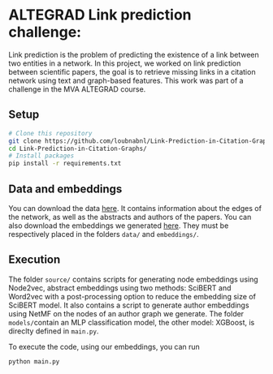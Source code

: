 # ALTEGRAD Link prediction challenge: 

Link prediction is the problem of predicting the existence of a link between two entities in a network. In this project, we worked on link prediction between scientific papers, the goal is to retrieve missing links in a citation network using text and graph-based features. This work was part of a challenge in the MVA ALTEGRAD course.

## Setup
``` bash
# Clone this repository
git clone https://github.com/loubnabnl/Link-Prediction-in-Citation-Graphs.git
cd Link-Prediction-in-Citation-Graphs/
# Install packages
pip install -r requirements.txt
```

## Data and embeddings
You can download the data [here](https://drive.google.com/drive/folders/1rQZR1iinXkCAvJwl1ETvxJUxGS2vEs4p?usp=sharing). It contains information about the edges of the network, as well as the abstracts and authors of the papers. You can also download the embeddings we generated [here](https://drive.google.com/drive/folders/1rQZR1iinXkCAvJwl1ETvxJUxGS2vEs4p?usp=sharing). They must be respectively placed in the folders `data/` and `embeddings/`. 

## Execution
The folder `source/` contains scripts for generating node embeddings using Node2vec, abstract embeddings using two methods: SciBERT and Word2vec with a post-processing option to reduce the embedding size of SciBERT model. It also contains a script to generate author embeddings using NetMF on the nodes of an author graph we generate. The folder `models/`contain an MLP classification model, the other model: XGBoost, is direclty defined in `main.py`. 

To execute the code, using our embeddings, you can run 
```
python main.py 
```
